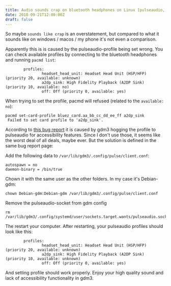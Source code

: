 ```yaml
---
title: Audio sounds crap on bluetooth headphones on Linux [pulseaudio, gdm3]
date: 2018-09-21T12:00:00Z
draft: false
---
```

So maybe `sounds like crap` is an overstatement, but compared to what it sounds like on windows / macos / my phone it's not even a comparison. 

Apparently this is is caused by the pulseaudio-profile being set wrong. You can check available profiles by connecting to the bluetooth headphones and running `pacmd list`:

```
        profiles:
                headset_head_unit: Headset Head Unit (HSP/HFP) (priority 20, available: unknown)
                a2dp_sink: High Fidelity Playback (A2DP Sink) (priority 10, available: no)
                off: Off (priority 0, available: yes)
```

When trying to set the profile, pacmd will refused (related to the `available: no`):

```
pacmd set-card-profile bluez_card.aa_bb_cc_dd_ee_ff a2dp_sink
 Failed to set card profile to 'a2dp_sink'.
```

According to [this bug report](https://bugs.debian.org/cgi-bin/bugreport.cgi?bug=805414) it is caused by gdm3 hogging the profile to pulseaudio for accessibility features. Since I don't use those, it seems like the worst deal of all deals, maybe ever. But the solution is defined in the same bug report page:

Add the following data to `/var/lib/gdm3/.config/pulse/client.conf`:
```
autospawn = no
daemon-binary = /bin/true
```

Chown it with the same user as the other folders. In my case it's Debian-gdm:

```
chown Debian-gdm:Debian-gdm /var/lib/gdm3/.config/pulse/client.conf
```

Remove the pulseaudio-socket from gdm config
```
rm /var/lib/gdm3/.config/systemd/user/sockets.target.wants/pulseaudio.socket
```

The restart your computer. After restarting, your pulseaudio profiles should look like this:

```
        profiles:
                headset_head_unit: Headset Head Unit (HSP/HFP) (priority 20, available: unknown)
                a2dp_sink: High Fidelity Playback (A2DP Sink) (priority 10, available: unknown)
                off: Off (priority 0, available: yes)
```

And setting profile should work properly. Enjoy your high quality sound and lack of accessibility functionality in gdm3.

